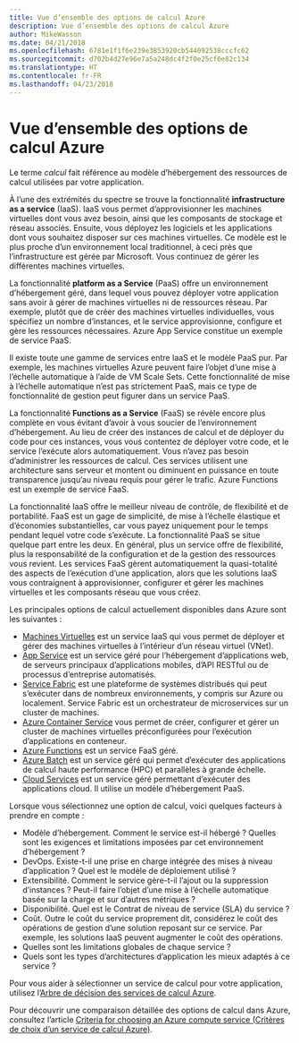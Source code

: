 ```yaml
---
title: Vue d’ensemble des options de calcul Azure
description: Vue d’ensemble des options de calcul Azure
author: MikeWasson
ms.date: 04/21/2018
ms.openlocfilehash: 6781e1f1f6e239e3853920cb544092538cccfc62
ms.sourcegitcommit: d702b4d27e96e7a5a248dc4f2f0e25cf6e82c134
ms.translationtype: HT
ms.contentlocale: fr-FR
ms.lasthandoff: 04/23/2018
---
```

# <a name="overview-of-azure-compute-options"></a>Vue d’ensemble des options de calcul Azure

Le terme *calcul* fait référence au modèle d’hébergement des ressources de calcul utilisées par votre application. 

À l’une des extrémités du spectre se trouve la fonctionnalité **infrastructure as a service** (IaaS). IaaS vous permet d’approvisionner les machines virtuelles dont vous avez besoin, ainsi que les composants de stockage et réseau associés. Ensuite, vous déployez les logiciels et les applications dont vous souhaitez disposer sur ces machines virtuelles. Ce modèle est le plus proche d’un environnement local traditionnel, à ceci près que l’infrastructure est gérée par Microsoft. Vous continuez de gérer les différentes machines virtuelles.  

La fonctionnalité **platform as a Service** (PaaS) offre un environnement d’hébergement géré, dans lequel vous pouvez déployer votre application sans avoir à gérer de machines virtuelles ni de ressources réseau. Par exemple, plutôt que de créer des machines virtuelles individuelles, vous spécifiez un nombre d’instances, et le service approvisionne, configure et gère les ressources nécessaires. Azure App Service constitue un exemple de service PaaS.

Il existe toute une gamme de services entre IaaS et le modèle PaaS pur. Par exemple, les machines virtuelles Azure peuvent faire l’objet d’une mise à l’échelle automatique à l’aide de VM Scale Sets. Cette fonctionnalité de mise à l’échelle automatique n’est pas strictement PaaS, mais ce type de fonctionnalité de gestion peut figurer dans un service PaaS.

La fonctionnalité **Functions as a Service** (FaaS) se révèle encore plus complète en vous évitant d’avoir à vous soucier de l’environnement d’hébergement. Au lieu de créer des instances de calcul et de déployer du code pour ces instances, vous vous contentez de déployer votre code, et le service l’exécute alors automatiquement. Vous n’avez pas besoin d’administrer les ressources de calcul. Ces services utilisent une architecture sans serveur et montent ou diminuent en puissance en toute transparence jusqu’au niveau requis pour gérer le trafic. Azure Functions est un exemple de service FaaS.

La fonctionnalité IaaS offre le meilleur niveau de contrôle, de flexibilité et de portabilité. FaaS est un gage de simplicité, de mise à l’échelle élastique et d’économies substantielles, car vous payez uniquement pour le temps pendant lequel votre code s’exécute. La fonctionnalité PaaS se situe quelque part entre les deux. En général, plus un service offre de flexibilité, plus la responsabilité de la configuration et de la gestion des ressources vous revient. Les services FaaS gèrent automatiquement la quasi-totalité des aspects de l’exécution d’une application, alors que les solutions IaaS vous contraignent à approvisionner, configurer et gérer les machines virtuelles et les composants réseau que vous créez.

Les principales options de calcul actuellement disponibles dans Azure sont les suivantes :

- [Machines Virtuelles](/azure/virtual-machines/) est un service IaaS qui vous permet de déployer et gérer des machines virtuelles à l’intérieur d’un réseau virtuel (VNet).
- [App Service](/azure/app-service/app-service-value-prop-what-is) est un service géré pour l’hébergement d’applications web, de serveurs principaux d’applications mobiles, d’API RESTful ou de processus d’entreprise automatisés.
- [Service Fabric](/azure/service-fabric/service-fabric-overview) est une plateforme de systèmes distribués qui peut s’exécuter dans de nombreux environnements, y compris sur Azure ou localement. Service Fabric est un orchestrateur de microservices sur un cluster de machines. 
- [Azure Container Service](/azure/container-service/container-service-intro) vous permet de créer, configurer et gérer un cluster de machines virtuelles préconfigurées pour l’exécution d’applications en conteneur.
- [Azure Functions](/azure/azure-functions/functions-overview) est un service FaaS géré.
- [Azure Batch](/azure/batch/batch-technical-overview) est un service géré qui permet d’exécuter des applications de calcul haute performance (HPC) et parallèles à grande échelle.
- [Cloud Services](/azure/cloud-services/cloud-services-choose-me) est un service géré permettant d’exécuter des applications cloud. Il utilise un modèle d’hébergement PaaS. 

Lorsque vous sélectionnez une option de calcul, voici quelques facteurs à prendre en compte :

- Modèle d’hébergement. Comment le service est-il hébergé ? Quelles sont les exigences et limitations imposées par cet environnement d’hébergement ? 
- DevOps. Existe-t-il une prise en charge intégrée des mises à niveau d’application ? Quel est le modèle de déploiement utilisé ?
- Extensibilité. Comment le service gère-t-il l’ajout ou la suppression d’instances ? Peut-il faire l’objet d’une mise à l’échelle automatique basée sur la charge et sur d’autres métriques ? 
- Disponibilité. Quel est le Contrat de niveau de service (SLA) du service ? 
- Coût. Outre le coût du service proprement dit, considérez le coût des opérations de gestion d’une solution reposant sur ce service. Par exemple, les solutions IaaS peuvent augmenter le coût des opérations.
- Quelles sont les limitations globales de chaque service ? 
- Quels sont les types d’architectures d’application les mieux adaptés à ce service ? 

Pour vous aider à sélectionner un service de calcul pour votre application, utilisez l’[Arbre de décision des services de calcul Azure](./compute-decision-tree.md).

Pour découvrir une comparaison détaillée des options de calcul dans Azure, consultez l’article [Criteria for choosing an Azure compute service (Critères de choix d’un service de calcul Azure)](./compute-comparison.md).